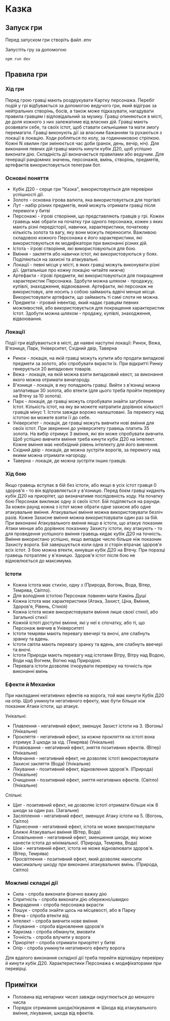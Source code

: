 # Казка

## Запуск гри

Перед запуском гри створіть файл .env

Запустіть гру за допомогою

```
npm run dev
```

## Правила гри

### Хід гри

Перед грою гравці мають роздрукувати Картку персонажа. Перебіг подій у грі відбувається за допомогою ведучого гри, який відіграє за нейтральних створінь, босів, а також може підказувати, нагадувати правила гравцям і відповідальний за музику. Гравці опиняються в місті, де доля кожного з них залежатиме від власних дій. Гравці мають розвивати себе, та своїх істот, щоб ставати сильнішими та мати змогу перемагати. Гравці виконують дії за власним бажанням та рухаються з локації в локацію. Ходи робляться по колу, за годинниковою стрілкою. Кожні N хвилин гри змінюється час доби (ранок, день, вечір, ніч). Для виконання певних дій гравці мають кинути кубік Д20, щоб успішно виконати дію. Складність дії визначається правилами або ведучим. Для генерації рандомних значень, персонажів, вмінь, створінь, предметів, артефактів використовується телеграм бот.

### Основні поняття

- Кубік Д20 - серце гри "Казка", використовується для перевірки успішності дії.
- Золото - основна ігрова валюта, яка використовується для торгівлі
- Лут - набір різних предметів, який можуть отримати гравці після перемоги у битві
- Персонажі - ігрові створіння, що представляють гравців у грі. Кожен гравець має обрати на початку гри одного персонажа, кожен з яких мають різні передісторії, навички, характеристики, початкову кількість золота та вагу, яку вони можуть переносити. Важливою складовою кожного Персонажа є його характеристики, які використовуються як модифікатори при виконанні різних дій.
- Істота - ігрові створіння, які використовуються для бою.
- Вміння - закляття або навички істот, які використовуються у боях. Поділяються на захисні та атакувальні.
- Локації - певні місця у місті, в яких гравці можуть виконувати різні дії. (детальніше про кожну локацію читайте нижче)
- Артефакти - ігрові предмети, які використовуються для покращення характеристик Персонажа. Здобути можна шляхом - продажуу, купівлі, знаходження, відвоювання. Артефакти, які персонаж не використовує, але носить з собою займають вдвічі менше місця. Використовувати артефакти, що займають ті самі слоти не можна.
- Предмети - ігровий інвентар, який надає гравцям певних можливостей, або використовується для покращення характеристик Істот. Здобути можна шляхом - продажу, купівлі, знаходження, відвоювання.

### Локації

Події гри відбуваються в місті, де наявні наступні локації: Ринок, Вежа, В'язниця, Парк, Університет, Східний двір, Таверна

- Ринок - локація, на якій гравці можуть купити або продати випадкові предмети за золото, або спробувати вкрасти їх. При відкритті Ринку генерується 20 випадкових товарів.
- Вежа - локація, на якій можна взяти випадковий квест, за виконання якого можна отримати винагороду.
- В'язниця - локація, в яку попадають гравці. Вийти з в'язниці можна заплативши 30 золота, або втекти (для цього треба пройти перевірку на Втечу за 10 золота).
- Парк - локація, де гравці можуть спробувати знайти загублених Істот. Кількість істот, на яку ви можете натрапити дорівнює кількості гравців мінус 1. Істоти завжди ворожо налаштовані. За перемогу над істотою ви можете взяти її до себе.
- Університет - локація, де гравці можуть вивчити нові вміння для своїх істот. При зверненні до університету гравець платить 35 золота. На вибір отримує 3 вміння, які він може спробувати вивчити. Щоб успішно вивчити вміння треба кинути кубік Д20 на інтелект. Кожне вміння має необхідний рівень інтелекту для його вивчення.
- Східний двір - локація, де можна зустріти ворогів, за перемогу над якими можна отримати нагороду.
- Таверна - локація, де можна зустріти інших гравців.

### Хід бою

Якщо гравець вступає в бій без істоти, або якщо в усіх істот гравця 0 здоров'я - то він відправляється у в'язницю.
Перед боєм гравці кидають кубік Д20 на приорітет, що визначатиме послідовність ходу. На початку бою Персонаж викликає одну зі своїх істот. Бій поділяється на раунди. За кожен раунд кожна з істот може обрати одне захисне або одне атакувальне вміння. Атакувальні вміння можна використовувати безліч разів. Кожне Захисне вміння можна використовувати один раз за бій. При виконанні Атакувального вміння якщо в істоти, що атакує показник Атаки менше або дорівнює показнику Захисту істоти, яку атакують - то для проведення успішного вміння гравець кидає кубік Д20 на точність. Вміння використано успішно, якщо випадає число більше ніж показник Захисту ворога. Бій завершується коли одна зі сторін втрачає здоров'я всіх істот. З бою можна втекти, кинувши кубік Д20 на Втечу. При поразці гравець потрапляє у в'язницю. Здоров'я істот після бою не відновлюється до максимума.

### Істоти

- Кожна істота має стихію, одну з (Природа, Вогонь, Вода, Вітер, Темрява, Світло).
- Для володіння істотою Персонаж повинен мати Камінь Душі
- Кожна істота має характеристики (Атака, Захист, Ціна, Вміння, Здоров'я, Рівень, Стихія)
- Кожна істота може використовувати вміння лише своєї стихії, або Загальної стихії
- Кожній істоті доступні вміння, які у неї є спочатку, або ті, що Персонаж вивчив в Університеті
- Істоти темряви мають перевагу ввечері та вночі, але слабнуть зранку та вдень.
- Істоти світла мають перевагу зранку та вдень, але слабнуть ввечері та вночі.
- Істоти Природи мають перевагу над істотами Вітру, Вітру над Водою, Води над Вогнем, Вогню над Природою.
- Перевага істоти дозволяє ігнорувати перевірку на точність при виконанні вмінь

### Ефекти й Механіки

При накладанні негативних ефектів на ворога, той має кинути Кубік Д20 на опір. Щоб уникнути негативного ефекту, має бути більше ніж показник Атаки істоти, що атакує.

Унікальні:

- Плавлення - негативний ефект, зменшує Захист істоти на 3. (Вогонь) (Унікальне)
- Прокляття - негативний ефект, за кожне прокляття на істоті вона отримує 3 шкоди за хід. (Темрява) (Унікальне)
- Розвіювання - негативний ефект, зняття позитивних ефектів. (Вітер) (Унікальне)
- Мовчання - негативний ефект, не дозволяє істоті використовувати Захисні закляття (Вода) (Унікальне)
- Лікування - позитивний ефект, відновлення здоров'я. (Природа) (Унікальне)
- Очищення - позитивний ефект, зняття негативних ефектів. (Світло) (Унікальне)

Спільні:

- Щит - позитивний ефект, не дозволяє істоті отримати більше ніж 8 шкоди за один раз. (Загальне)
- Засліплення - негативний ефект, зменшує Атаку істоти на 5. (Вогонь, Світло)
- Піднесення - негативний ефект, істота не може використовувати Ближні Атакувальні вміння (Вітер, Вода)
- Сповільнення - негативний ефект, зменшення шкоди, яку може нанести істота до мінімальної. (Природа, Темрява, Вода)
- Шок - негативний ефект, істота не може відновлювати здоров'я. (Вітер, Темрява)
- Просвітлення - позитивний ефект, який дозволяє наносити максимальну шкоду при виконанні атакувальних вмінь. (Природа, Світло)

### Можливі складні дії

- Сила - спроба виконати фізично важку дію
- Спритність - спроба виконати дію обережно/швидко
- Викрадення - спроба персонажа вкрасти
- Пошук - спроба знайти щось на місцевості, або в Парку
- Втеча - спроба втекти від
- Інтелект - спроба вивчити нове вміння
- Лікування - спроба відновлення здоров'я
- Харизма - спроба обманути, вмовити
- Точність - спроба влучити у ворога
- Приорітет - спроба отримати приорітет у битві
- Опір - спроба уникнути негативного ефекту ворога

Для вдалого виконання складної дії треба перейти відповідну перевірку й кинути кубік Д20. Характеристики Персонажа є модифікаторами при перевірці.

## Примітки

- Половина від непарних чисел завжди округлюється до меншого числа
- Порядок отримання шкоди/лікування => Шкода від атакувального вміння, лікування, шкода від ефектів.
